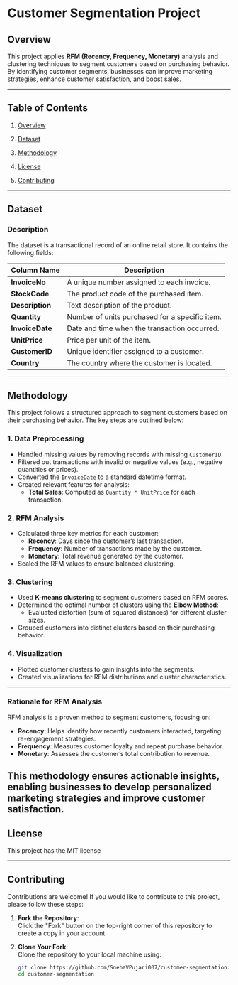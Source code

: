 # Customer Segmentation Project

## Overview
This project applies **RFM (Recency, Frequency, Monetary)** analysis and clustering techniques to segment customers based on purchasing behavior. By identifying customer segments, businesses can improve marketing strategies, enhance customer satisfaction, and boost sales.

---

## Table of Contents
1. [Overview](#overview)  
2. [Dataset](#dataset) 
3. [Methodology](#methodology)  
 

  
4. [License](#license)  
5. [Contributing](#contributing)  


---

## Dataset

### Description
The dataset is a transactional record of an online retail store. It contains the following fields:

| **Column Name** | **Description**                                  |
|------------------|--------------------------------------------------|
| **InvoiceNo**    | A unique number assigned to each invoice.        |
| **StockCode**    | The product code of the purchased item.          |
| **Description**  | Text description of the product.                |
| **Quantity**     | Number of units purchased for a specific item.  |
| **InvoiceDate**  | Date and time when the transaction occurred.    |
| **UnitPrice**    | Price per unit of the item.                     |
| **CustomerID**   | Unique identifier assigned to a customer.       |
| **Country**      | The country where the customer is located.      |

---

## Methodology

This project follows a structured approach to segment customers based on their purchasing behavior. The key steps are outlined below:

### 1. Data Preprocessing
- Handled missing values by removing records with missing `CustomerID`.
- Filtered out transactions with invalid or negative values (e.g., negative quantities or prices).
- Converted the `InvoiceDate` to a standard datetime format.
- Created relevant features for analysis:
  - **Total Sales**: Computed as `Quantity * UnitPrice` for each transaction.

### 2. RFM Analysis
- Calculated three key metrics for each customer:
  - **Recency**: Days since the customer’s last transaction.
  - **Frequency**: Number of transactions made by the customer.
  - **Monetary**: Total revenue generated by the customer.
- Scaled the RFM values to ensure balanced clustering.

### 3. Clustering
- Used **K-means clustering** to segment customers based on RFM scores.
- Determined the optimal number of clusters using the **Elbow Method**:
  - Evaluated distortion (sum of squared distances) for different cluster sizes.
- Grouped customers into distinct clusters based on their purchasing behavior.

### 4. Visualization
- Plotted customer clusters to gain insights into the segments.
- Created visualizations for RFM distributions and cluster characteristics.

---

### Rationale for RFM Analysis
RFM analysis is a proven method to segment customers, focusing on:
- **Recency**: Helps identify how recently customers interacted, targeting re-engagement strategies.
- **Frequency**: Measures customer loyalty and repeat purchase behavior.
- **Monetary**: Assesses the customer’s total contribution to revenue.

This methodology ensures actionable insights, enabling businesses to develop personalized marketing strategies and improve customer satisfaction.
---
## License

This project has the MIT license 

---
## Contributing

Contributions are welcome! If you would like to contribute to this project, please follow these steps:

1. **Fork the Repository**:  
   Click the "Fork" button on the top-right corner of this repository to create a copy in your account.

2. **Clone Your Fork**:  
   Clone the repository to your local machine using:
   ```bash
   git clone https://github.com/SnehaVPujari007/customer-segmentation.git
   cd customer-segmentation

   





